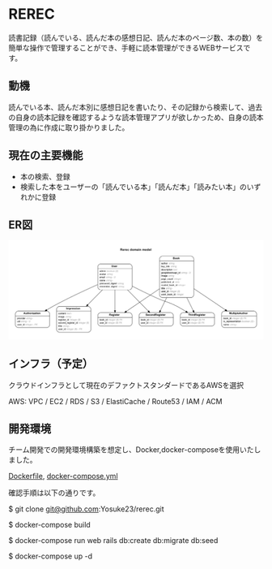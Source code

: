 # REREC

読書記録（読んでいる、読んだ本の感想日記、読んだ本のページ数、本の数）を
簡単な操作で管理することができ、手軽に読本管理ができるWEBサービスです。

## 動機

読んでいる本、読んだ本別に感想日記を書いたり、その記録から検索して、過去の自身の読本記録を確認するような読本管理アプリが欲しかっため、自身の読本管理の為に作成に取り掛かりました。

## 現在の主要機能

- 本の検索、登録
- 検索した本をユーザーの「読んでいる本」「読んだ本」「読みたい本」のいずれかに登録

## ER図

![er_rerec](https://raw.githubusercontent.com/Yosuke23/rerec/finishing-work/erd.png)

## インフラ（予定）

クラウドインフラとして現在のデファクトスタンダードであるAWSを選択

AWS: VPC / EC2 / RDS / S3 / ElastiCache / Route53 / IAM / ACM

## 開発環境

チーム開発での開発環境構築を想定し、Docker,docker-composeを使用いたしました。

[Dockerfile](https://github.com/Yosuke23/rerec/blob/master/Dockerfile), [docker-compose.yml](https://github.com/Yosuke23/rerec/blob/master/docker-compose.yml)

確認手順は以下の通りです。

$ git clone git@github.com:Yosuke23/rerec.git

$ docker-compose build

$ docker-compose run web rails db:create db:migrate db:seed

$ docker-compose up -d